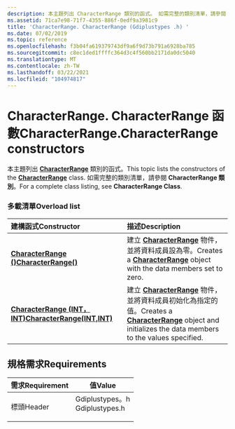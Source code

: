 ```yaml
---
description: 本主題列出 CharacterRange 類別的函式。 如需完整的類別清單，請參閱 CharacterRange 類別。
ms.assetid: 71ca7e98-71f7-4355-886f-0edf9a3981c9
title: 'CharacterRange. CharacterRange (Gdiplustypes .h) '
ms.date: 07/02/2019
ms.topic: reference
ms.openlocfilehash: f3b04fa619379743df9a6f9d73b791a6928ba785
ms.sourcegitcommit: c8ec1ded1ffffc364d3c4f560bb2171da0dc5040
ms.translationtype: MT
ms.contentlocale: zh-TW
ms.lasthandoff: 03/22/2021
ms.locfileid: "104974817"
---
```

# <a name="characterrangecharacterrange-constructors"></a><span data-ttu-id="db13f-104">CharacterRange. CharacterRange 函數</span><span class="sxs-lookup"><span data-stu-id="db13f-104">CharacterRange.CharacterRange constructors</span></span>

<span data-ttu-id="db13f-105">本主題列出 [**CharacterRange**](/windows/win32/api/gdiplustypes/nl-gdiplustypes-characterrange) 類別的函式。</span><span class="sxs-lookup"><span data-stu-id="db13f-105">This topic lists the constructors of the [**CharacterRange**](/windows/win32/api/gdiplustypes/nl-gdiplustypes-characterrange) class.</span></span> <span data-ttu-id="db13f-106">如需完整的類別清單，請參閱 **CharacterRange 類別**。</span><span class="sxs-lookup"><span data-stu-id="db13f-106">For a complete class listing, see **CharacterRange Class**.</span></span>

### <a name="overload-list"></a><span data-ttu-id="db13f-107">多載清單</span><span class="sxs-lookup"><span data-stu-id="db13f-107">Overload list</span></span>



| <span data-ttu-id="db13f-108">建構函式</span><span class="sxs-lookup"><span data-stu-id="db13f-108">Constructor</span></span>                                                                                   | <span data-ttu-id="db13f-109">描述</span><span class="sxs-lookup"><span data-stu-id="db13f-109">Description</span></span>                                                                                                                                                                                |
|:----------------------------------------------------------------------------------------------|:-------------------------------------------------------------------------------------------------------------------------------------------------------------------------------------------|
| [<span data-ttu-id="db13f-110">**CharacterRange ()**</span><span class="sxs-lookup"><span data-stu-id="db13f-110">**CharacterRange()**</span></span>](/windows/win32/api/gdiplustypes/nf-gdiplustypes-characterrange-characterrange-r2)                     | <span data-ttu-id="db13f-111">建立 [**CharacterRange**](/windows/win32/api/gdiplustypes/nl-gdiplustypes-characterrange) 物件，並將資料成員設為零。</span><span class="sxs-lookup"><span data-stu-id="db13f-111">Creates a [**CharacterRange**](/windows/win32/api/gdiplustypes/nl-gdiplustypes-characterrange) object with the data members set to zero.</span></span><br/>                                     |
| <span data-ttu-id="db13f-112">[**CharacterRange (INT，INT)**](/windows/win32/api/gdiplustypes/nf-gdiplustypes-characterrange-characterrange(int_int))</span><span class="sxs-lookup"><span data-stu-id="db13f-112">[**CharacterRange(INT,INT)**](/windows/win32/api/gdiplustypes/nf-gdiplustypes-characterrange-characterrange(int_int))</span></span> | <span data-ttu-id="db13f-113">建立 [**CharacterRange**](/windows/win32/api/gdiplustypes/nl-gdiplustypes-characterrange) 物件，並將資料成員初始化為指定的值。</span><span class="sxs-lookup"><span data-stu-id="db13f-113">Creates a [**CharacterRange**](/windows/win32/api/gdiplustypes/nl-gdiplustypes-characterrange) object and initializes the data members to the values specified.</span></span><br/> |



## <a name="requirements"></a><span data-ttu-id="db13f-114">規格需求</span><span class="sxs-lookup"><span data-stu-id="db13f-114">Requirements</span></span>



| <span data-ttu-id="db13f-115">需求</span><span class="sxs-lookup"><span data-stu-id="db13f-115">Requirement</span></span> | <span data-ttu-id="db13f-116">值</span><span class="sxs-lookup"><span data-stu-id="db13f-116">Value</span></span> |
|-------------------|-------------------------------------------------------------------------------------------|
| <span data-ttu-id="db13f-117">標頭</span><span class="sxs-lookup"><span data-stu-id="db13f-117">Header</span></span><br/> | <dl> <span data-ttu-id="db13f-118"><dt>Gdiplustypes。h</dt></span><span class="sxs-lookup"><span data-stu-id="db13f-118"><dt>Gdiplustypes.h</dt></span></span> </dl> |



 

 
